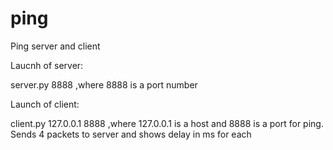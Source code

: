 # ping
Ping server and client

Laucnh of server:

server.py 8888
,where 8888 is a port number

Launch of client:

client.py 127.0.0.1 8888
,where 127.0.0.1 is a host and 8888 is a port for ping. Sends 4 packets to server and shows delay in ms for each
